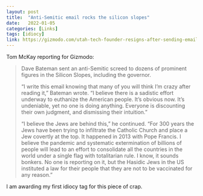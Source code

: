 ```yaml
---
layout: post
title:  "Anti-Semitic email rocks the silicon slopes"
date:   2022-01-05
categories: [Links]
tags: [idiocy]
link: https://gizmodo.com/utah-tech-founder-resigns-after-sending-email-claiming-1848308828
---
```


Tom McKay reporting for Gizmodo:

>Dave Bateman sent an anti-Semitic screed to dozens of prominent figures in the Silicon Slopes, including the governor.
>
>“I write this email knowing that many of you will think I’m crazy after reading it,” Bateman wrote. “I believe there is a sadistic effort underway to euthanize the American people. It’s obvious now. It’s undeniable, yet no one is doing anything. Everyone is discounting their own judgment, and dismissing their intuition.”
>
>“I believe the Jews are behind this,” he continued. “For 300 years the Jews have been trying to infiltrate the Catholic Church and place a Jew covertly at the top. It happened in 2013 with Pope Francis. I believe the pandemic and systematic extermination of billions of people will lead to an effort to consolidate all the countries in the world under a single flag with totalitarian rule. I know, it sounds bonkers. No one is reporting on it, but the Hasidic Jews in the US instituted a law for their people that they are not to be vaccinated for any reason.”

I am awarding my first idiocy tag for this piece of crap.
